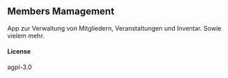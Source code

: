 ## Members Mamagement

App zur Verwaltung von Mitgliedern, Veranstaltungen und Inventar. Sowíe vielem mehr.

#### License

agpl-3.0